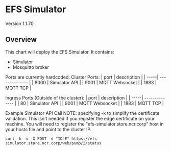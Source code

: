 # EFS Simulator
Version 1.1.70

## Overview
This chart will deploy the EFS Simulator.
It contains:
* Simulator
* Mosquitto broker

Ports are currently hardcoded:
Cluster Ports:
| port | description    |
| -----| -------------- |
| 8000 | Simulator API  |
| 9001 | MQTT Websocket |
| 1883 | MQTT TCP       |

Ingress Ports (Outside of the cluster):
| port | description    |
| -----| -------------- |
| 80   | Simulator API  |
| 9001 | MQTT Websocket |
| 1883 | MQTT TCP       |

Example Simulator API Call
NOTE:  specifying -k to simplify the certificate validation.  This isn't needed if you register the edge certificate on your machine.
You will need to register the "efs-simulator.store.ncr.corp" host in your hosts file and point to the cluster IP.

```
curl -k -v -X POST -d "IDLE" https://efs-simulator.store.ncr.corp/web/pump/2/status
```

